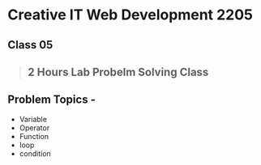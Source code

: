 # Creative IT Web Development 2205

## Class 05
> ## 2 Hours Lab Probelm Solving Class 

## Problem Topics - 

* Variable
* Operator
* Function
* loop
* condition
